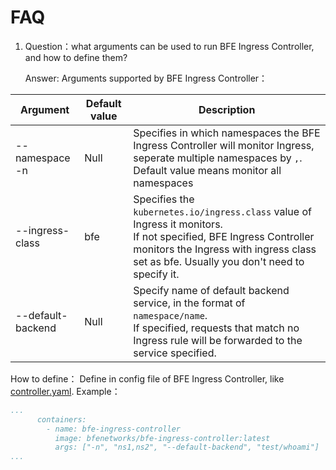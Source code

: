 # FAQ
1. Question：what arguments can be used to run BFE Ingress Controller, and how to define them?

   Answer: Arguments supported by BFE Ingress Controller：

|Argument | Default value | Description|
| --- | --- | --- |
| --namespace <br> -n | Null | Specifies in which namespaces the BFE Ingress Controller will monitor Ingress, seperate multiple namespaces by `,`. <br>Default value means monitor all namespaces  |
| --ingress-class| bfe | Specifies the `kubernetes.io/ingress.class` value of Ingress it monitors. <br>If not specified, BFE Ingress Controller monitors the Ingress with ingress class set as bfe. Usually you don't need to specify it. |
| --default-backend| Null | Specify name of default backend service, in the format of `namespace/name`.<br>If specified, requests that match no Ingress rule will be forwarded to the service specified. |

How to define：
Define in config file of BFE Ingress Controller, like [controller.yaml](../../../examples/controller.yaml). Example：

```yaml
...
      containers:
        - name: bfe-ingress-controller
          image: bfenetworks/bfe-ingress-controller:latest
          args: ["-n", "ns1,ns2", "--default-backend", "test/whoami"]
...
```
